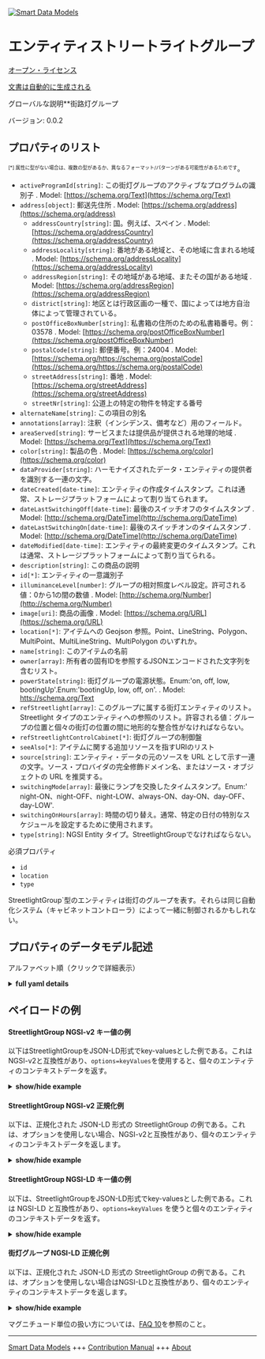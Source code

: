 <!-- 10-Header -->  
[![Smart Data Models](https://smartdatamodels.org/wp-content/uploads/2022/01/SmartDataModels_logo.png "Logo")](https://smartdatamodels.org)  
エンティティストリートライトグループ  
==================<!-- /10-Header -->  
<!-- 15-License -->  
[オープン・ライセンス](https://github.com/smart-data-models//dataModel.Streetlighting/blob/master/StreetlightGroup/LICENSE.md)  
[文書は自動的に生成される](https://docs.google.com/presentation/d/e/2PACX-1vTs-Ng5dIAwkg91oTTUdt8ua7woBXhPnwavZ0FxgR8BsAI_Ek3C5q97Nd94HS8KhP-r_quD4H0fgyt3/pub?start=false&loop=false&delayms=3000#slide=id.gb715ace035_0_60)  
<!-- /15-License -->  
<!-- 20-Description -->  
グローバルな説明**街路灯グループ  
バージョン: 0.0.2  
<!-- /20-Description -->  
<!-- 30-PropertiesList -->  

## プロパティのリスト  

<sup><sub>[*] 属性に型がない場合は、複数の型があるか、異なるフォーマット/パターンがある可能性があるためです</sub></sup>。  
- `activeProgramId[string]`: この街灯グループのアクティブなプログラムの識別子  . Model: [https://schema.org/Text](https://schema.org/Text)- `address[object]`: 郵送先住所  . Model: [https://schema.org/address](https://schema.org/address)	- `addressCountry[string]`: 国。例えば、スペイン  . Model: [https://schema.org/addressCountry](https://schema.org/addressCountry)  
	- `addressLocality[string]`: 番地がある地域と、その地域に含まれる地域  . Model: [https://schema.org/addressLocality](https://schema.org/addressLocality)  
	- `addressRegion[string]`: その地域がある地域、またその国がある地域  . Model: [https://schema.org/addressRegion](https://schema.org/addressRegion)  
	- `district[string]`: 地区とは行政区画の一種で、国によっては地方自治体によって管理されている。    
	- `postOfficeBoxNumber[string]`: 私書箱の住所のための私書箱番号。例：03578  . Model: [https://schema.org/postOfficeBoxNumber](https://schema.org/postOfficeBoxNumber)  
	- `postalCode[string]`: 郵便番号。例：24004  . Model: [https://schema.org/https://schema.org/postalCode](https://schema.org/https://schema.org/postalCode)  
	- `streetAddress[string]`: 番地  . Model: [https://schema.org/streetAddress](https://schema.org/streetAddress)  
	- `streetNr[string]`: 公道上の特定の物件を特定する番号    
- `alternateName[string]`: この項目の別名  - `annotations[array]`: 注釈（インシデンス、備考など）用のフィールド。  - `areaServed[string]`: サービスまたは提供品が提供される地理的地域  . Model: [https://schema.org/Text](https://schema.org/Text)- `color[string]`: 製品の色  . Model: [https://schema.org/color](https://schema.org/color)- `dataProvider[string]`: ハーモナイズされたデータ・エンティティの提供者を識別する一連の文字。  - `dateCreated[date-time]`: エンティティの作成タイムスタンプ。これは通常、ストレージプラットフォームによって割り当てられます。  - `dateLastSwitchingOff[date-time]`: 最後のスイッチオフのタイムスタンプ  . Model: [http://schema.org/DateTime](http://schema.org/DateTime)- `dateLastSwitchingOn[date-time]`: 最後のスイッチオンのタイムスタンプ  . Model: [http://schema.org/DateTime](http://schema.org/DateTime)- `dateModified[date-time]`: エンティティの最終変更のタイムスタンプ。これは通常、ストレージプラットフォームによって割り当てられる。  - `description[string]`: この商品の説明  - `id[*]`: エンティティの一意識別子  - `illuminanceLevel[number]`: グループの相対照度レベル設定。許可される値：0から1の間の数値  . Model: [http://schema.org/Number](http://schema.org/Number)- `image[uri]`: 商品の画像  . Model: [https://schema.org/URL](https://schema.org/URL)- `location[*]`: アイテムへの Geojson 参照。Point、LineString、Polygon、MultiPoint、MultiLineString、MultiPolygon のいずれか。  - `name[string]`: このアイテムの名前  - `owner[array]`: 所有者の固有IDを参照するJSONエンコードされた文字列を含むリスト。  - `powerState[string]`: 街灯グループの電源状態。Enum:'on, off, low, bootingUp'.Enum:'bootingUp, low, off, on'.  . Model: [htts://schema.org/Text](htts://schema.org/Text)- `refStreetlight[array]`: このグループに属する街灯エンティティのリスト。Streetlight タイプのエンティティへの参照のリスト。許容される値：グループの位置と個々の街灯の位置の間に地形的な整合性がなければならない。  - `refStreetlightControlCabinet[*]`: 街灯グループの制御盤  - `seeAlso[*]`: アイテムに関する追加リソースを指すURIのリスト  - `source[string]`: エンティティ・データの元のソースを URL として示す一連の文字。ソース・プロバイダの完全修飾ドメイン名、またはソース・オブジェクトの URL を推奨する。  - `switchingMode[array]`: 最後にランプを交換したタイムスタンプ。Enum:' night-ON、night-OFF、night-LOW、always-ON、day-ON、day-OFF、day-LOW'.  - `switchingOnHours[array]`: 時間の切り替え。通常、特定の日付の特別なスケジュールを設定するために使用されます。  - `type[string]`: NGSI Entity タイプ。StreetlightGroupでなければならない。  <!-- /30-PropertiesList -->  
<!-- 35-RequiredProperties -->  
必須プロパティ  
- `id`  - `location`  - `type`  <!-- /35-RequiredProperties -->  
<!-- 40-RequiredProperties -->  
StreetlightGroup`型のエンティティは街灯のグループを表す。それらは同じ自動化システム（キャビネットコントローラ）によって一緒に制御されるかもしれない。  
<!-- /40-RequiredProperties -->  
<!-- 50-DataModelHeader -->  
## プロパティのデータモデル記述  
アルファベット順（クリックで詳細表示）  
<!-- /50-DataModelHeader -->  
<!-- 60-ModelYaml -->  
<details><summary><strong>full yaml details</strong></summary>    
```yaml  
StreetlightGroup:    
  description: A Street light group    
  properties:    
    activeProgramId:    
      description: Identifier of the active program for this streetlight group    
      type: string    
      x-ngsi:    
        model: https://schema.org/Text    
        type: Property    
    address:    
      description: The mailing address    
      properties:    
        addressCountry:    
          description: 'The country. For example, Spain'    
          type: string    
          x-ngsi:    
            model: https://schema.org/addressCountry    
            type: Property    
        addressLocality:    
          description: 'The locality in which the street address is, and which is in the region'    
          type: string    
          x-ngsi:    
            model: https://schema.org/addressLocality    
            type: Property    
        addressRegion:    
          description: 'The region in which the locality is, and which is in the country'    
          type: string    
          x-ngsi:    
            model: https://schema.org/addressRegion    
            type: Property    
        district:    
          description: 'A district is a type of administrative division that, in some countries, is managed by the local government'    
          type: string    
          x-ngsi:    
            type: Property    
        postOfficeBoxNumber:    
          description: 'The post office box number for PO box addresses. For example, 03578'    
          type: string    
          x-ngsi:    
            model: https://schema.org/postOfficeBoxNumber    
            type: Property    
        postalCode:    
          description: 'The postal code. For example, 24004'    
          type: string    
          x-ngsi:    
            model: https://schema.org/https://schema.org/postalCode    
            type: Property    
        streetAddress:    
          description: The street address    
          type: string    
          x-ngsi:    
            model: https://schema.org/streetAddress    
            type: Property    
        streetNr:    
          description: Number identifying a specific property on a public street    
          type: string    
          x-ngsi:    
            type: Property    
      type: object    
      x-ngsi:    
        model: https://schema.org/address    
        type: Property    
    alternateName:    
      description: An alternative name for this item    
      type: string    
      x-ngsi:    
        type: Property    
    annotations:    
      description: Annotations about the item    
      items:    
        type: string    
      type: array    
      x-ngsi:    
        model: https://schema.org/Text    
        type: Property    
    areaServed:    
      description: The geographic area where a service or offered item is provided    
      type: string    
      x-ngsi:    
        model: https://schema.org/Text    
        type: Property    
    color:    
      description: The color of the product    
      type: string    
      x-ngsi:    
        model: https://schema.org/color    
        type: Property    
    dataProvider:    
      description: A sequence of characters identifying the provider of the harmonised data entity    
      type: string    
      x-ngsi:    
        type: Property    
    dateCreated:    
      description: Entity creation timestamp. This will usually be allocated by the storage platform    
      format: date-time    
      type: string    
      x-ngsi:    
        type: Property    
    dateLastSwitchingOff:    
      description: Timestamp of the last switching off    
      format: date-time    
      type: string    
      x-ngsi:    
        model: http://schema.org/DateTime    
        type: Property    
    dateLastSwitchingOn:    
      description: Timestamp of the last switching on    
      format: date-time    
      type: string    
      x-ngsi:    
        model: http://schema.org/DateTime    
        type: Property    
    dateModified:    
      description: Timestamp of the last modification of the entity. This will usually be allocated by the storage platform    
      format: date-time    
      type: string    
      x-ngsi:    
        type: Property    
    description:    
      description: A description of this item    
      type: string    
      x-ngsi:    
        type: Property    
    id:    
      anyOf:    
        - description: Identifier format of any NGSI entity    
          maxLength: 256    
          minLength: 1    
          pattern: ^[\w\-\.\{\}\$\+\*\[\]`|~^@!,:\\]+$    
          type: string    
          x-ngsi:    
            type: Property    
        - description: Identifier format of any NGSI entity    
          format: uri    
          type: string    
          x-ngsi:    
            type: Property    
      description: Unique identifier of the entity    
      x-ngsi:    
        type: Property    
    illuminanceLevel:    
      description: 'Relative illuminance level setting for the group. Allowed values: A number between 0 and 1'    
      maximum: 1    
      minimum: 0    
      type: number    
      x-ngsi:    
        model: http://schema.org/Number    
        type: Property    
    image:    
      description: An image of the item    
      format: uri    
      type: string    
      x-ngsi:    
        model: https://schema.org/URL    
        type: Property    
    location:    
      description: 'Geojson reference to the item. It can be Point, LineString, Polygon, MultiPoint, MultiLineString or MultiPolygon'    
      oneOf:    
        - description: Geojson reference to the item. Point    
          properties:    
            bbox:    
              items:    
                type: number    
              minItems: 4    
              type: array    
            coordinates:    
              items:    
                type: number    
              minItems: 2    
              type: array    
            type:    
              enum:    
                - Point    
              type: string    
          required:    
            - type    
            - coordinates    
          title: GeoJSON Point    
          type: object    
          x-ngsi:    
            type: GeoProperty    
        - description: Geojson reference to the item. LineString    
          properties:    
            bbox:    
              items:    
                type: number    
              minItems: 4    
              type: array    
            coordinates:    
              items:    
                items:    
                  type: number    
                minItems: 2    
                type: array    
              minItems: 2    
              type: array    
            type:    
              enum:    
                - LineString    
              type: string    
          required:    
            - type    
            - coordinates    
          title: GeoJSON LineString    
          type: object    
          x-ngsi:    
            type: GeoProperty    
        - description: Geojson reference to the item. Polygon    
          properties:    
            bbox:    
              items:    
                type: number    
              minItems: 4    
              type: array    
            coordinates:    
              items:    
                items:    
                  items:    
                    type: number    
                  minItems: 2    
                  type: array    
                minItems: 4    
                type: array    
              type: array    
            type:    
              enum:    
                - Polygon    
              type: string    
          required:    
            - type    
            - coordinates    
          title: GeoJSON Polygon    
          type: object    
          x-ngsi:    
            type: GeoProperty    
        - description: Geojson reference to the item. MultiPoint    
          properties:    
            bbox:    
              items:    
                type: number    
              minItems: 4    
              type: array    
            coordinates:    
              items:    
                items:    
                  type: number    
                minItems: 2    
                type: array    
              type: array    
            type:    
              enum:    
                - MultiPoint    
              type: string    
          required:    
            - type    
            - coordinates    
          title: GeoJSON MultiPoint    
          type: object    
          x-ngsi:    
            type: GeoProperty    
        - description: Geojson reference to the item. MultiLineString    
          properties:    
            bbox:    
              items:    
                type: number    
              minItems: 4    
              type: array    
            coordinates:    
              items:    
                items:    
                  items:    
                    type: number    
                  minItems: 2    
                  type: array    
                minItems: 2    
                type: array    
              type: array    
            type:    
              enum:    
                - MultiLineString    
              type: string    
          required:    
            - type    
            - coordinates    
          title: GeoJSON MultiLineString    
          type: object    
          x-ngsi:    
            type: GeoProperty    
        - description: Geojson reference to the item. MultiLineString    
          properties:    
            bbox:    
              items:    
                type: number    
              minItems: 4    
              type: array    
            coordinates:    
              items:    
                items:    
                  items:    
                    items:    
                      type: number    
                    minItems: 2    
                    type: array    
                  minItems: 4    
                  type: array    
                type: array    
              type: array    
            type:    
              enum:    
                - MultiPolygon    
              type: string    
          required:    
            - type    
            - coordinates    
          title: GeoJSON MultiPolygon    
          type: object    
          x-ngsi:    
            type: GeoProperty    
      x-ngsi:    
        type: GeoProperty    
    name:    
      description: The name of this item    
      type: string    
      x-ngsi:    
        type: Property    
    owner:    
      description: A List containing a JSON encoded sequence of characters referencing the unique Ids of the owner(s)    
      items:    
        anyOf:    
          - description: Identifier format of any NGSI entity    
            maxLength: 256    
            minLength: 1    
            pattern: ^[\w\-\.\{\}\$\+\*\[\]`|~^@!,:\\]+$    
            type: string    
            x-ngsi:    
              type: Property    
          - description: Identifier format of any NGSI entity    
            format: uri    
            type: string    
            x-ngsi:    
              type: Property    
        description: Unique identifier of the entity    
        x-ngsi:    
          type: Property    
      type: array    
      x-ngsi:    
        type: Property    
    powerState:    
      description: 'Streetlight group''s power state. Enum:''on, off, low, bootingUp''. Enum:''bootingUp, low, off, on'''    
      enum:    
        - bootingUp    
        - low    
        - off    
        - on    
      type: string    
      x-ngsi:    
        model: htts://schema.org/Text    
        type: Property    
    refStreetlight:    
      description: 'List of streetlight entities belonging to this group. List of references to entities fo type Streetlight. Allowed values: There must topographical integrity between the location of the group and of the individual streetlights'    
      items:    
        anyOf:    
          - description: Identifier format of any NGSI entity    
            maxLength: 256    
            minLength: 1    
            pattern: ^[\w\-\.\{\}\$\+\*\[\]`|~^@!,:\\]+$    
            type: string    
            x-ngsi:    
              type: Property    
          - description: Identifier format of any NGSI entity    
            format: uri    
            type: string    
            x-ngsi:    
              type: Property    
      minItems: 1    
      type: array    
      uniqueItems: true    
      x-ngsi:    
        type: Relationship    
    refStreetlightControlCabinet:    
      anyOf:    
        - description: Identifier format of any NGSI entity    
          maxLength: 256    
          minLength: 1    
          pattern: ^[\w\-\.\{\}\$\+\*\[\]`|~^@!,:\\]+$    
          type: string    
          x-ngsi:    
            type: Property    
        - description: Identifier format of any NGSI entity    
          format: uri    
          type: string    
          x-ngsi:    
            type: Property    
      description: Streetlight group's control cabinet    
      x-ngsi:    
        type: Relationship    
    seeAlso:    
      description: list of uri pointing to additional resources about the item    
      oneOf:    
        - items:    
            format: uri    
            type: string    
          minItems: 1    
          type: array    
        - format: uri    
          type: string    
      x-ngsi:    
        type: Property    
    source:    
      description: 'A sequence of characters giving the original source of the entity data as a URL. Recommended to be the fully qualified domain name of the source provider, or the URL to the source object'    
      type: string    
      x-ngsi:    
        type: Property    
    switchingMode:    
      description: 'Timestamp of the last change of lamp made. Enum:'' night-ON, night-OFF, night-LOW, always-ON, day-ON, day-OFF, day-LOW'''    
      items:    
        enum:    
          - night-ON    
          - night-OFF    
          - night-LOW    
          - always-ON    
          - day-ON    
          - day-OFF    
          - day-LOW    
        type: string    
      type: array    
      x-ngsi:    
        type: Property    
    switchingOnHours:    
      description: Switching on hours. It is used normally to set special schedules for certain dates    
      items:    
        properties:    
          description:    
            description: Timestamp of the last change of lamp made    
            type: string    
            x-ngsi:    
              type: Property    
          from:    
            anyOf:    
              - format: date    
              - pattern: ^--((0[13578]|1[02])-31|(0[1,3-9]|1[0-2])-30|(0\d|1[0-2])-([0-2]\d))$    
                type: string    
            type: string    
          hours:    
            description: Timestamp of the last change of lamp made    
            type: string    
            x-ngsi:    
              type: Property    
          to:    
            anyOf:    
              - format: date    
              - pattern: ^--((0[13578]|1[02])-31|(0[1,3-9]|1[0-2])-30|(0\d|1[0-2])-([0-2]\d))$    
                type: string    
            description: Ending date (it can be yearless)    
            type: string    
            x-ngsi:    
              type: Property    
        required:    
          - from    
          - to    
          - hours    
        type: object    
      type: array    
      x-ngsi:    
        type: Property    
    type:    
      description: NGSI Entity type. It has to be StreetlightGroup    
      enum:    
        - StreetlightGroup    
      type: string    
      x-ngsi:    
        type: Property    
  required:    
    - id    
    - type    
    - location    
  type: object    
  x-derived-from: ""    
  x-disclaimer: 'Redistribution and use in source and binary forms, with or without modification, are permitted  provided that the license conditions are met. Copyleft (c) 2023 Contributors to Smart Data Models Program'    
  x-license-url: https://github.com/smart-data-models/dataModel.Streetlighting/blob/master/StreetlightGroup/LICENSE.md    
  x-model-schema: https://smart-data-models.github.io/dataModel.Streetlighting/Streetlight/schema.json    
  x-model-tags: ""    
  x-version: 0.1.0    
```  
</details>    
<!-- /60-ModelYaml -->  
<!-- 70-MiddleNotes -->  
<!-- /70-MiddleNotes -->  
<!-- 80-Examples -->  
## ペイロードの例  
#### StreetlightGroup NGSI-v2 キー値の例  
以下はStreetlightGroupをJSON-LD形式でkey-valuesとした例である。これはNGSI-v2と互換性があり、`options=keyValues`を使用すると、個々のエンティティのコンテキストデータを返す。  
<details><summary><strong>show/hide example</strong></summary>    
```json  
{  
  "id": "streetlightgroup:mycity:A12",  
  "type": "StreetlightGroup",  
  "location": {  
    "type": "MultiLineString",  
    "coordinates": [  
      [  
        [  
          100.0,  
          0.0  
        ],  
        [  
          101.0,  
          1.0  
        ]  
      ],  
      [  
        [  
          102.0,  
          2.0  
        ],  
        [  
          103.0,  
          3.0  
        ]  
      ]  
    ]  
  },  
  "powerState": "on",  
  "areaServed": "Calle Comercial Centro",  
  "circuitId": "C-456-A467",  
  "dateLastSwitchingOn": "2016-07-07T19:59:06.618Z",  
  "dateLastSwitchingOff": "2016-07-07T07:59:06.618Z",  
  "refStreetlightCabinetController": "cabinetcontroller:CC45A34",  
  "switchingOnHours": [  
    {  
      "from": "--11-30",  
      "to": "--01-07",  
      "hours": "Mo,Su 16:00-02:00",  
      "description": "Christmas"  
    }  
  ]  
}  
```  
</details>  
#### StreetlightGroup NGSI-v2 正規化例  
以下は、正規化された JSON-LD 形式の StreetlightGroup の例である。これは、オプションを使用しない場合、NGSI-v2と互換性があり、個々のエンティティのコンテキストデータを返します。  
<details><summary><strong>show/hide example</strong></summary>    
```json  
{  
  "id": "streetlightgroup:mycity:A12",  
  "type": "StreetlightGroup",  
  "circuitId": {  
    "type": "Text",  
    "value": "C-456-A467"  
  },  
  "powerState": {  
    "type": "Text",  
    "value": "on"  
  },  
  "dateLastSwitchingOn": {  
    "type": "DateTime",  
    "value": "2016-07-07T19:59:06.618Z"  
  },  
  "refStreetlightCabinetController": {  
    "type": "Text",  
    "value": "cabinetcontroller:CC45A34"  
  },  
  "dateLastSwitchingOff": {  
    "type": "DateTime",  
    "value": "2016-07-07T07:59:06.618Z"  
  },  
  "switchingOnHours": {  
    "type": "StructuredValue",  
    "value": [  
      {  
        "hours": "Mo,Su 16:00-02:00",  
        "to": "--01-07",  
        "from": "--11-30",  
        "description": "Christmas"  
      }  
    ]  
  },  
  "location": {  
    "type": "geo:json",  
    "value": {  
      "type": "MultiLineString",  
      "coordinates": [  
        [  
          [  
            100.0,  
            0.0  
          ],  
          [  
            101.0,  
            1.0  
          ]  
        ],  
        [  
          [  
            102.0,  
            2.0  
          ],  
          [  
            103.0,  
            3.0  
          ]  
        ]  
      ]  
    }  
  },  
  "areaServed": {  
    "type": "Text",  
    "value": "Calle Comercial Centro"  
  }  
}  
```  
</details>  
#### StreetlightGroup NGSI-LD キー値の例  
以下は、StreetlightGroupをJSON-LD形式でkey-valuesとした例である。これは NGSI-LD と互換性があり、`options=keyValues` を使うと個々のエンティティのコンテキストデータを返す。  
<details><summary><strong>show/hide example</strong></summary>    
```json  
{  
  "id": "urn:ngsi-ld:StreetlightGroup:streetlightgroup:mycity:A12",  
  "type": "StreetlightGroup",  
  "areaServed": "Calle Comercial Centro",  
  "circuitId": "C-456-A467",  
  "dateLastSwitchingOff": "2016-07-07T07:59:06.618Z",  
  "dateLastSwitchingOn": "2016-07-07T19:59:06.618Z",  
  "location": {  
    "coordinates": [  
      [  
        [  
          100.0,  
          0.0  
        ],  
        [  
          101.0,  
          1.0  
        ]  
      ],  
      [  
        [  
          102.0,  
          2.0  
        ],  
        [  
          103.0,  
          3.0  
        ]  
      ]  
    ],  
    "type": "MultiLineString"  
  },  
  "powerState": "on",  
  "refStreetlightCabinetController": "urn:ngsi-ld:StreetlightCabinetController:cabinetcontroller:CC45A34",  
  "switchingOnHours": [  
    {  
      "description": "Christmas",  
      "from": "--11-30",  
      "hours": "Mo,Su 16:00-02:00",  
      "to": "--01-07"  
    }  
  ],  
  "@context": [  
    "https://raw.githubusercontent.com/smart-data-models/dataModel.Streetlighting/master/context.jsonld"  
  ]  
}  
```  
</details>  
#### 街灯グループ NGSI-LD 正規化例  
以下は、正規化された JSON-LD 形式の StreetlightGroup の例である。これは、オプションを使用しない場合はNGSI-LDと互換性があり、個々のエンティティのコンテキストデータを返します。  
<details><summary><strong>show/hide example</strong></summary>    
```json  
{  
  "id": "urn:ngsi-ld:StreetlightGroup:streetlightgroup:mycity:A12",  
  "type": "StreetlightGroup",  
  "areaServed": {  
    "type": "Property",  
    "value": "Calle Comercial Centro"  
  },  
  "circuitId": {  
    "type": "Property",  
    "value": "C-456-A467"  
  },  
  "dateLastSwitchingOff": {  
    "type": "Property",  
    "value": {  
      "@type": "DateTime",  
      "@value": "2016-07-07T07:59:06.618Z"  
    }  
  },  
  "dateLastSwitchingOn": {  
    "type": "Property",  
    "value": {  
      "@type": "DateTime",  
      "@value": "2016-07-07T19:59:06.618Z"  
    }  
  },  
  "location": {  
    "type": "GeoProperty",  
    "value": {  
      "type": "MultiLineString",  
      "coordinates": [  
        [  
          [  
            100.0,  
            0.0  
          ],  
          [  
            101.0,  
            1.0  
          ]  
        ],  
        [  
          [  
            102.0,  
            2.0  
          ],  
          [  
            103.0,  
            3.0  
          ]  
        ]  
      ]  
    }  
  },  
  "powerState": {  
    "type": "Property",  
    "value": "on"  
  },  
  "refStreetlightCabinetController": {  
    "type": "Relationship",  
    "object": "urn:ngsi-ld:StreetlightCabinetController:cabinetcontroller:CC45A34"  
  },  
  "switchingOnHours": {  
    "type": "Property",  
    "value": [  
      {  
        "hours": "Mo,Su 16:00-02:00",  
        "to": "--01-07",  
        "from": "--11-30",  
        "description": "Christmas"  
      }  
    ]  
  },  
  "@context": [  
    "https://raw.githubusercontent.com/smart-data-models/dataModel.Streetlighting/master/context.jsonld"  
  ]  
}  
```  
</details><!-- /80-Examples -->  
<!-- 90-FooterNotes -->  
<!-- /90-FooterNotes -->  
<!-- 95-Units -->  
マグニチュード単位の扱い方については、[FAQ 10](https://smartdatamodels.org/index.php/faqs/)を参照のこと。  
<!-- /95-Units -->  
<!-- 97-LastFooter -->  
---  
[Smart Data Models](https://smartdatamodels.org) +++ [Contribution Manual](https://bit.ly/contribution_manual) +++ [About](https://bit.ly/Introduction_SDM)<!-- /97-LastFooter -->  
